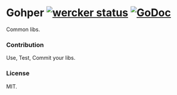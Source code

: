 # Gohper [![wercker status](https://app.wercker.com/status/7736d0f7ea77997f830cb7aee6b3ea5a/s "wercker status")](https://app.wercker.com/project/bykey/7736d0f7ea77997f830cb7aee6b3ea5a) [![GoDoc](https://godoc.org/github.com/cosiner/gohper?status.png)](http://godoc.org/github.com/cosiner/gohper)

Common libs.

### Contribution
Use, Test, Commit your libs.

### License
MIT.
